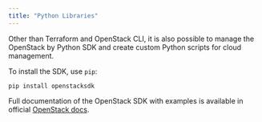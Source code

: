 ```yaml
---
title: "Python Libraries"
---
```

Other than Terraform and OpenStack CLI, it is also possible to manage the OpenStack
by Python SDK and create custom Python scripts for cloud management.

To install the SDK, use `pip`:

```
pip install openstacksdk
```

Full documentation of the OpenStack SDK with examples is available in official [OpenStack docs](https://docs.openstack.org/openstacksdk/train/user/index.html).
